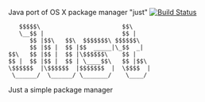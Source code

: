 Java port of OS X package manager "just" [![Build Status](https://travis-ci.org/marasm-group/jpm-java.svg?branch=master)](https://travis-ci.org/marasm-group/jpm-java)
```
   $$$$$\                       $$\
   \__$$ |                      $$ |
      $$ |$$\   $$\  $$$$$$$\ $$$$$$\
      $$ |$$ |  $$ |$$  _____|\_$$  _|
$$\   $$ |$$ |  $$ |\$$$$$$\    $$ |
$$ |  $$ |$$ |  $$ | \____$$\   $$ |$$\
\$$$$$$  |\$$$$$$  |$$$$$$$  |  \$$$$  |
 \______/  \______/ \_______/    \____/

```
Just a simple package manager
